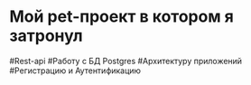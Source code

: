 # Мой  pet-проект в котором я затронул 
#Rest-api
#Работу с БД Postgres
#Архитектуру приложений
#Регистрацию и Аутентификацию 
